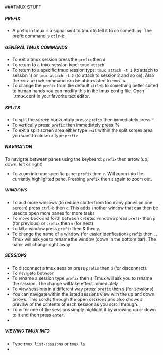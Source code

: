 ###TMUX STUFF

##### PREFIX 
- A prefix in tmux is a signal sent to tmux to tell it to do something. The prefix command is `ctlr+b`.

##### GENERAL TMUX COMMANDS
- To exit a tmux session press the `prefix` then `d`
- To return to a tmux session type: `tmux attach`
- To return to a specific tmux session type: `tmux attach -t 1` (to attach to session 1) or `tmux attach -t 2` (to attach to session 2 and so on). Also the `tmux attach` command can be abbreviated to `tmux a`. 
- To change the `prefix` from the default `ctrl+b` to something better suited to human hands you can modify this in the tmux config file. Open `.tmux.conf	 in your favorite text editor. 

##### SPLITS
- To split the screen horizontally press: `prefix` then immediately press `"`
- To vertically press: `prefix` then immediately press `%
- To exit a split screen area either type `exit` within the split screen area you want to close or type `prefix`

##### NAVIGATION
To navigate between panes using the keyboard: `prefix` then arrow (up, down, left or right)
- To zoom into one specific pane: `prefix` then `z`. Will zoom into the currently highlighted pane. Pressing `prefix` then `z` again to zoom out.

##### WINDOWS
- To add more windows (to reduce clutter from too many panes on one screen) press `ctrl+b` then `c`. This adds another window that can then be used to open more panes for more tasks
- To move back and forth between created windows press `prefix` then `p` (for previous) or `prefix` then `n` (for next)
- To kill a window press `prefix` then & then `y`.
- To change the name of a window (for easier idenfication) `prefix` then `,`. Tmux will ask you to rename the window (down in the bottom bar). The name will change right away


##### SESSIONS
- To disconnect a tmux session press `prefix` then `d` (for disconnect).
- To navigate between  
- To rename a session type `prefix` then `$`. Tmux will ask you to rename the session. The change will take effect immediately
- To view sessions in a different way press: `prefix` then s (for sessions). 
- You can navigate within the listed sessions view with the up and down arrows. This scrolls through the open sessions and also shows a preview of the contents of each session as you scroll through.
- To enter one of the sessions simply highlight it by arrowing up or down to it and then press `enter`.
- 

##### VIEWING TMUX INFO
- Type `tmux list-sessions` or `tmux ls`
- 
